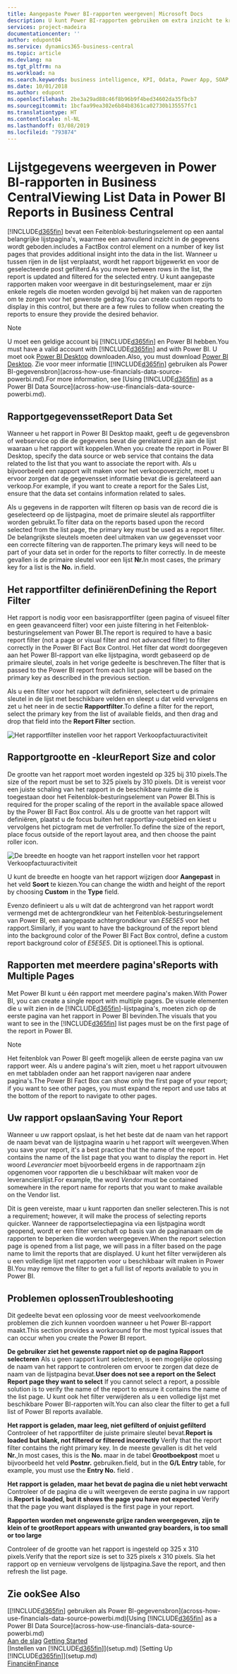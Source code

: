 ```yaml
---
title: Aangepaste Power BI-rapporten weergeven| Microsoft Docs
description: U kunt Power BI-rapporten gebruiken om extra inzicht te krijgen in gegevens in lijsten.
services: project-madeira
documentationcenter: ''
author: edupont04
ms.service: dynamics365-business-central
ms.topic: article
ms.devlang: na
ms.tgt_pltfrm: na
ms.workload: na
ms.search.keywords: business intelligence, KPI, Odata, Power App, SOAP, analysis
ms.date: 10/01/2018
ms.author: edupont
ms.openlocfilehash: 2be3a29ad88c46f8b96b9f4bed34602da35fbcb7
ms.sourcegitcommit: 1bcfaa99ea302e6b84b8361ca02730b135557fc1
ms.translationtype: HT
ms.contentlocale: nl-NL
ms.lasthandoff: 03/08/2019
ms.locfileid: "793874"
---
```

# <a name="viewing-list-data-in-power-bi-reports-in-business-central"></a><span data-ttu-id="7b96f-103">Lijstgegevens weergeven in Power BI-rapporten in Business Central</span><span class="sxs-lookup"><span data-stu-id="7b96f-103">Viewing List Data in Power BI Reports in Business Central</span></span> 
[!INCLUDE[d365fin](includes/d365fin_md.md)] <span data-ttu-id="7b96f-104">bevat een Feitenblok-besturingselement op een aantal belangrijke lijstpagina's, waarmee een aanvullend inzicht in de gegevens wordt geboden.</span><span class="sxs-lookup"><span data-stu-id="7b96f-104">includes a FactBox control element on a number of key list pages that provides additional insight into the data in the list.</span></span> <span data-ttu-id="7b96f-105">Wanneer u tussen rijen in de lijst verplaatst, wordt het rapport bijgewerkt en voor de geselecteerde post gefilterd.</span><span class="sxs-lookup"><span data-stu-id="7b96f-105">As you move between rows in the list, the report is updated and filtered for the selected entry.</span></span> <span data-ttu-id="7b96f-106">U kunt aangepaste rapporten maken voor weergave in dit besturingselement, maar er zijn enkele regels die moeten worden gevolgd bij het maken van de rapporten om te zorgen voor het gewenste gedrag.</span><span class="sxs-lookup"><span data-stu-id="7b96f-106">You can create custom reports to display in this control, but there are a few rules to follow when creating the reports to ensure they provide the desired behavior.</span></span>  

> [!NOTE]  
>   <span data-ttu-id="7b96f-107">U moet een geldige account bij [!INCLUDE[d365fin](includes/d365fin_md.md)] en Power BI hebben.</span><span class="sxs-lookup"><span data-stu-id="7b96f-107">You must have a valid account with [!INCLUDE[d365fin](includes/d365fin_md.md)] and with Power BI.</span></span> <span data-ttu-id="7b96f-108">U moet ook [Power BI Desktop](https://powerbi.microsoft.com/en-us/desktop/) downloaden.</span><span class="sxs-lookup"><span data-stu-id="7b96f-108">Also, you must download [Power BI Desktop](https://powerbi.microsoft.com/en-us/desktop/).</span></span> <span data-ttu-id="7b96f-109">Zie voor meer informatie [[!INCLUDE[d365fin](includes/d365fin_md.md)] gebruiken als Power BI-gegevensbron](across-how-use-financials-data-source-powerbi.md).</span><span class="sxs-lookup"><span data-stu-id="7b96f-109">For more information, see [Using [!INCLUDE[d365fin](includes/d365fin_md.md)] as a Power BI Data Source](across-how-use-financials-data-source-powerbi.md).</span></span>  

## <a name="report-data-set"></a><span data-ttu-id="7b96f-110">Rapportgegevensset</span><span class="sxs-lookup"><span data-stu-id="7b96f-110">Report Data Set</span></span>
<span data-ttu-id="7b96f-111">Wanneer u het rapport in Power BI Desktop maakt, geeft u de gegevensbron of webservice op die de gegevens bevat die gerelateerd zijn aan de lijst waaraan u het rapport wilt koppelen.</span><span class="sxs-lookup"><span data-stu-id="7b96f-111">When you create the report in Power BI Desktop, specify the data source or web service that contains the data related to the list that you want to associate the report with.</span></span> <span data-ttu-id="7b96f-112">Als u bijvoorbeeld een rapport wilt maken voor het verkoopoverzicht, moet u ervoor zorgen dat de gegevensset informatie bevat die is gerelateerd aan verkoop.</span><span class="sxs-lookup"><span data-stu-id="7b96f-112">For example, if you want to create a report for the Sales List, ensure that the data set contains information related to sales.</span></span>  

<span data-ttu-id="7b96f-113">Als u gegevens in de rapporten wilt filteren op basis van de record die is geselecteerd op de lijstpagina, moet de primaire sleutel als rapportfilter worden gebruikt.</span><span class="sxs-lookup"><span data-stu-id="7b96f-113">To filter data on the reports based upon the record selected from the list page, the primary key must be used as a report filter.</span></span> <span data-ttu-id="7b96f-114">De belangrijkste sleutels moeten deel uitmaken van uw gegevensset voor een correcte filtering van de rapporten.</span><span class="sxs-lookup"><span data-stu-id="7b96f-114">The primary keys will need to be part of your data set in order for the reports to filter correctly.</span></span> <span data-ttu-id="7b96f-115">In de meeste gevallen is de primaire sleutel voor een lijst **Nr.**</span><span class="sxs-lookup"><span data-stu-id="7b96f-115">In most cases, the primary key for a list is the **No.**</span></span> <span data-ttu-id="7b96f-116">in.</span><span class="sxs-lookup"><span data-stu-id="7b96f-116">field.</span></span>  

## <a name="defining-the-report-filter"></a><span data-ttu-id="7b96f-117">Het rapportfilter definiëren</span><span class="sxs-lookup"><span data-stu-id="7b96f-117">Defining the Report Filter</span></span>
<span data-ttu-id="7b96f-118">Het rapport is nodig voor een basisrapportfilter (geen pagina of visueel filter en geen geavanceerd filter) voor een juiste filtering in het Feitenblok-besturingselement van Power BI.</span><span class="sxs-lookup"><span data-stu-id="7b96f-118">The report is required to have a basic report filter (not a page or visual filter and not advanced filter) to filter correctly in the Power BI Fact Box Control.</span></span> <span data-ttu-id="7b96f-119">Het filter dat wordt doorgegeven aan het Power BI-rapport van elke lijstpagina, wordt gebaseerd op de primaire sleutel, zoals in het vorige gedeelte is beschreven.</span><span class="sxs-lookup"><span data-stu-id="7b96f-119">The filter that is passed to the Power BI report from each list page will be based on the primary key as described in the previous section.</span></span>  

<span data-ttu-id="7b96f-120">Als u een filter voor het rapport wilt definiëren, selecteert u de primaire sleutel in de lijst met beschikbare velden en sleept u dat veld vervolgens en zet u het neer in de sectie **Rapportfilter**.</span><span class="sxs-lookup"><span data-stu-id="7b96f-120">To define a filter for the report, select the primary key from the list of available fields, and then drag and drop that field into the **Report Filter** section.</span></span>  

![Het rapportfilter instellen voor het rapport Verkoopfactuuractiviteit](./media/across-how-use-powerbi-reports-factbox/financials-powerbi-report-filter.png)

## <a name="report-size-and-color"></a><span data-ttu-id="7b96f-122">Rapportgrootte en -kleur</span><span class="sxs-lookup"><span data-stu-id="7b96f-122">Report Size and color</span></span>
<span data-ttu-id="7b96f-123">De grootte van het rapport moet worden ingesteld op 325 bij 310 pixels.</span><span class="sxs-lookup"><span data-stu-id="7b96f-123">The size of the report must be set to 325 pixels by 310 pixels.</span></span> <span data-ttu-id="7b96f-124">Dit is vereist voor een juiste schaling van het rapport in de beschikbare ruimte die is toegestaan door het Feitenblok-besturingselement van Power BI.</span><span class="sxs-lookup"><span data-stu-id="7b96f-124">This is required for the proper scaling of the report in the available space allowed by the Power BI Fact Box control.</span></span> <span data-ttu-id="7b96f-125">Als u de grootte van het rapport wilt definiëren, plaatst u de focus buiten het rapportlay-outgebied en kiest u vervolgens het pictogram met de verfroller.</span><span class="sxs-lookup"><span data-stu-id="7b96f-125">To define the size of the report, place focus outside of the report layout area, and then choose the paint roller icon.</span></span>

![De breedte en hoogte van het rapport instellen voor het rapport Verkoopfactuuractiviteit](./media/across-how-use-powerbi-reports-factbox/financials-powerbi-report-sizing.png)

<span data-ttu-id="7b96f-127">U kunt de breedte en hoogte van het rapport wijzigen door **Aangepast** in het veld **Soort** te kiezen.</span><span class="sxs-lookup"><span data-stu-id="7b96f-127">You can change the width and height of the report by choosing **Custom** in the **Type** field.</span></span>

<span data-ttu-id="7b96f-128">Evenzo definieert u als u wilt dat de achtergrond van het rapport wordt vermengd met de achtergrondkleur van het Feitenblok-besturingselement van Power BI, een aangepaste achtergrondkleur van *E5E5E5* voor het rapport.</span><span class="sxs-lookup"><span data-stu-id="7b96f-128">Similarly, if you want to have the background of the report blend into the background color of the Power BI Fact Box control, define a custom report background color of *E5E5E5*.</span></span> <span data-ttu-id="7b96f-129">Dit is optioneel.</span><span class="sxs-lookup"><span data-stu-id="7b96f-129">This is optional.</span></span>  

## <a name="reports-with-multiple-pages"></a><span data-ttu-id="7b96f-130">Rapporten met meerdere pagina's</span><span class="sxs-lookup"><span data-stu-id="7b96f-130">Reports with Multiple Pages</span></span>
<span data-ttu-id="7b96f-131">Met Power BI kunt u één rapport met meerdere pagina's maken.</span><span class="sxs-lookup"><span data-stu-id="7b96f-131">With Power BI, you can create a single report with multiple pages.</span></span> <span data-ttu-id="7b96f-132">De visuele elementen die u wilt zien in de [!INCLUDE[d365fin](includes/d365fin_md.md)]-lijstpagina's, moeten zich op de eerste pagina van het rapport in Power BI bevinden.</span><span class="sxs-lookup"><span data-stu-id="7b96f-132">The visuals that you want to see in the [!INCLUDE[d365fin](includes/d365fin_md.md)] list pages must be on the first page of the report in Power BI.</span></span>  

> [!NOTE]  
>  <span data-ttu-id="7b96f-133">Het feitenblok van Power BI geeft mogelijk alleen de eerste pagina van uw rapport weer. Als u andere pagina's wilt zien, moet u het rapport uitvouwen en met tabbladen onder aan het rapport navigeren naar andere pagina's.</span><span class="sxs-lookup"><span data-stu-id="7b96f-133">The Power BI Fact Box can show only the first page of your report; if you want to see other pages, you must expand the report and use tabs at the bottom of the report to navigate to other pages.</span></span>  

## <a name="saving-your-report"></a><span data-ttu-id="7b96f-134">Uw rapport opslaan</span><span class="sxs-lookup"><span data-stu-id="7b96f-134">Saving Your Report</span></span>

<span data-ttu-id="7b96f-135">Wanneer u uw rapport opslaat, is het het beste dat de naam van het rapport de naam bevat van de lijstpagina waarin u het rapport wilt weergeven.</span><span class="sxs-lookup"><span data-stu-id="7b96f-135">When you save your report, it's a best practice that the name of the report contains the name of the list page that you want to display the report in.</span></span> <span data-ttu-id="7b96f-136">Het woord *Leverancier* moet bijvoorbeeld ergens in de rapportnaam zijn opgenomen voor rapporten die u beschikbaar wilt maken voor de leverancierslijst.</span><span class="sxs-lookup"><span data-stu-id="7b96f-136">For example, the word *Vendor* must be contained somewhere in the report name for reports that you want to make available on the Vendor list.</span></span>  

<span data-ttu-id="7b96f-137">Dit is geen vereiste, maar u kunt rapporten dan sneller selecteren.</span><span class="sxs-lookup"><span data-stu-id="7b96f-137">This is not a requirement; however, it will make the process of selecting reports quicker.</span></span> <span data-ttu-id="7b96f-138">Wanneer de rapportselectiepagina via een lijstpagina wordt geopend, wordt er een filter verschaft op basis van de paginanaam om de rapporten te beperken die worden weergegeven.</span><span class="sxs-lookup"><span data-stu-id="7b96f-138">When the report selection page is opened from a list page, we will pass in a filter based on the page name to limit the reports that are displayed.</span></span>  <span data-ttu-id="7b96f-139">U kunt het filter verwijderen als u een volledige lijst met rapporten voor u beschikbaar wilt maken in Power BI.</span><span class="sxs-lookup"><span data-stu-id="7b96f-139">You may remove the filter to get a full list of reports available to you in Power BI.</span></span>  

## <a name="troubleshooting"></a><span data-ttu-id="7b96f-140">Problemen oplossen</span><span class="sxs-lookup"><span data-stu-id="7b96f-140">Troubleshooting</span></span>
<span data-ttu-id="7b96f-141">Dit gedeelte bevat een oplossing voor de meest veelvoorkomende problemen die zich kunnen voordoen wanneer u het Power BI-rapport maakt.</span><span class="sxs-lookup"><span data-stu-id="7b96f-141">This section provides a workaround for the most typical issues that can occur when you create the Power BI report.</span></span>  

<span data-ttu-id="7b96f-142">**De gebruiker ziet het gewenste rapport niet op de pagina Rapport selecteren** Als u geen rapport kunt selecteren, is een mogelijke oplossing de naam van het rapport te controleren om ervoor te zorgen dat deze de naam van de lijstpagina bevat.</span><span class="sxs-lookup"><span data-stu-id="7b96f-142">**User does not see a report on the Select Report page they want to select** If you cannot select a report, a possible solution is to verify the name of the report to ensure it contains the name of the list page.</span></span> <span data-ttu-id="7b96f-143">U kunt ook het filter verwijderen als u een volledige lijst met beschikbare Power BI-rapporten wilt.</span><span class="sxs-lookup"><span data-stu-id="7b96f-143">You can also clear the filter to get a full list of Power BI reports available.</span></span>  

<span data-ttu-id="7b96f-144">**Het rapport is geladen, maar leeg, niet gefilterd of onjuist gefilterd** Controleer of het rapportfilter de juiste primaire sleutel bevat.</span><span class="sxs-lookup"><span data-stu-id="7b96f-144">**Report is loaded but blank, not filtered or filtered incorrectly** Verify that the report filter contains the right primary key.</span></span> <span data-ttu-id="7b96f-145">In de meeste gevallen is dit het veld **Nr.**,</span><span class="sxs-lookup"><span data-stu-id="7b96f-145">In most cases, this is the **No.**</span></span> <span data-ttu-id="7b96f-146">maar in de tabel **Grootboekpost** moet u bijvoorbeeld het veld **Postnr.** gebruiken.</span><span class="sxs-lookup"><span data-stu-id="7b96f-146">field, but in the **G/L Entry** table, for example, you must use the **Entry No.** field  .</span></span>

<span data-ttu-id="7b96f-147">**Het rapport is geladen, maar het bevat de pagina die u niet hebt verwacht** Controleer of de pagina die u wilt weergeven de eerste pagina in uw rapport is.</span><span class="sxs-lookup"><span data-stu-id="7b96f-147">**Report is loaded, but it shows the page you have not expected** Verify that the page you want displayed is the first page in your report.</span></span>  

<span data-ttu-id="7b96f-148">**Rapporten worden met ongewenste grijze randen weergegeven, zijn te klein of te groot**</span><span class="sxs-lookup"><span data-stu-id="7b96f-148">**Report appears with unwanted gray boarders, is too small or too large**</span></span>

<span data-ttu-id="7b96f-149">Controleer of de grootte van het rapport is ingesteld op 325 x 310 pixels.</span><span class="sxs-lookup"><span data-stu-id="7b96f-149">Verify that the report size is set to 325 pixels x 310 pixels.</span></span> <span data-ttu-id="7b96f-150">Sla het rapport op en vernieuw vervolgens de lijstpagina.</span><span class="sxs-lookup"><span data-stu-id="7b96f-150">Save the report, and then refresh the list page.</span></span>  

## <a name="see-also"></a><span data-ttu-id="7b96f-151">Zie ook</span><span class="sxs-lookup"><span data-stu-id="7b96f-151">See Also</span></span>
<span data-ttu-id="7b96f-152">[[!INCLUDE[d365fin](includes/d365fin_md.md)] gebruiken als Power BI-gegevensbron](across-how-use-financials-data-source-powerbi.md)</span><span class="sxs-lookup"><span data-stu-id="7b96f-152">[Using [!INCLUDE[d365fin](includes/d365fin_md.md)] as a Power BI Data Source](across-how-use-financials-data-source-powerbi.md)</span></span>  
<span data-ttu-id="7b96f-153">[Aan de slag](product-get-started.md)  </span><span class="sxs-lookup"><span data-stu-id="7b96f-153">[Getting Started](product-get-started.md)  </span></span>  
<span data-ttu-id="7b96f-154">[Instellen van [!INCLUDE[d365fin](includes/d365fin_md.md)]](setup.md)  </span><span class="sxs-lookup"><span data-stu-id="7b96f-154">[Setting Up [!INCLUDE[d365fin](includes/d365fin_md.md)]](setup.md)  </span></span>  
[<span data-ttu-id="7b96f-155">Financiën</span><span class="sxs-lookup"><span data-stu-id="7b96f-155">Finance</span></span>](finance.md)  
